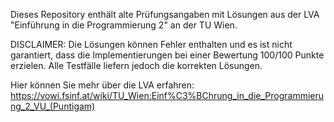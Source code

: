 Dieses Repository enthält alte Prüfungsangaben mit Lösungen aus der LVA "Einführung in die Programmierung 2" an der TU Wien.

DISCLAIMER: Die Lösungen können Fehler enthalten und es ist nicht garantiert, dass die Implementierungen bei einer Bewertung 100/100 Punkte erzielen. Alle Testfälle liefern jedoch die korrekten Lösungen.

Hier können Sie mehr über die LVA erfahren: https://vowi.fsinf.at/wiki/TU_Wien:Einf%C3%BChrung_in_die_Programmierung_2_VU_(Puntigam)
